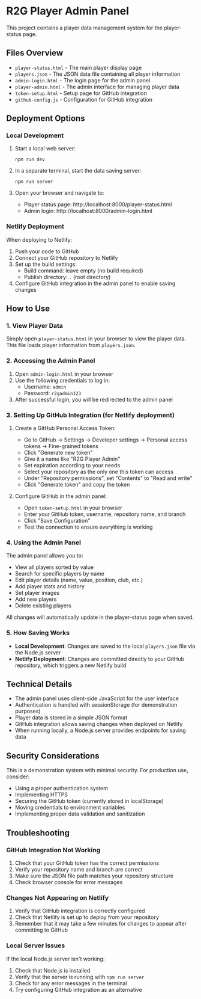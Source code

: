 # R2G Player Admin Panel

This project contains a player data management system for the player-status page.

## Files Overview

- `player-status.html` - The main player display page
- `players.json` - The JSON data file containing all player information
- `admin-login.html` - The login page for the admin panel
- `player-admin.html` - The admin interface for managing player data
- `token-setup.html` - Setup page for GitHub integration
- `github-config.js` - Configuration for GitHub integration

## Deployment Options

### Local Development

1. Start a local web server:
   ```
   npm run dev
   ```

2. In a separate terminal, start the data saving server:
   ```
   npm run server
   ```

3. Open your browser and navigate to:
   - Player status page: http://localhost:8000/player-status.html
   - Admin login: http://localhost:8000/admin-login.html

### Netlify Deployment

When deploying to Netlify:

1. Push your code to GitHub
2. Connect your GitHub repository to Netlify
3. Set up the build settings:
   - Build command: leave empty (no build required)
   - Publish directory: `.` (root directory)
4. Configure GitHub integration in the admin panel to enable saving changes

## How to Use

### 1. View Player Data

Simply open `player-status.html` in your browser to view the player data. This file loads player information from `players.json`.

### 2. Accessing the Admin Panel

1. Open `admin-login.html` in your browser
2. Use the following credentials to log in:
   - Username: `admin`
   - Password: `r2gadmin123`
3. After successful login, you will be redirected to the admin panel

### 3. Setting Up GitHub Integration (for Netlify deployment)

1. Create a GitHub Personal Access Token:
   - Go to GitHub → Settings → Developer settings → Personal access tokens → Fine-grained tokens
   - Click "Generate new token"
   - Give it a name like "R2G Player Admin"
   - Set expiration according to your needs
   - Select your repository as the only one this token can access
   - Under "Repository permissions", set "Contents" to "Read and write"
   - Click "Generate token" and copy the token

2. Configure GitHub in the admin panel:
   - Open `token-setup.html` in your browser
   - Enter your GitHub token, username, repository name, and branch
   - Click "Save Configuration"
   - Test the connection to ensure everything is working

### 4. Using the Admin Panel

The admin panel allows you to:
- View all players sorted by value
- Search for specific players by name
- Edit player details (name, value, position, club, etc.)
- Add player stats and history
- Set player images
- Add new players
- Delete existing players

All changes will automatically update in the player-status page when saved.

### 5. How Saving Works

- **Local Development**: Changes are saved to the local `players.json` file via the Node.js server
- **Netlify Deployment**: Changes are committed directly to your GitHub repository, which triggers a new Netlify build

## Technical Details

- The admin panel uses client-side JavaScript for the user interface
- Authentication is handled with sessionStorage (for demonstration purposes)
- Player data is stored in a simple JSON format
- GitHub integration allows saving changes when deployed on Netlify
- When running locally, a Node.js server provides endpoints for saving data

## Security Considerations

This is a demonstration system with minimal security. For production use, consider:

- Using a proper authentication system
- Implementing HTTPS
- Securing the GitHub token (currently stored in localStorage)
- Moving credentials to environment variables
- Implementing proper data validation and sanitization

## Troubleshooting

### GitHub Integration Not Working

1. Check that your GitHub token has the correct permissions
2. Verify your repository name and branch are correct
3. Make sure the JSON file path matches your repository structure
4. Check browser console for error messages

### Changes Not Appearing on Netlify

1. Verify that GitHub integration is correctly configured
2. Check that Netlify is set up to deploy from your repository
3. Remember that it may take a few minutes for changes to appear after committing to GitHub

### Local Server Issues

If the local Node.js server isn't working:

1. Check that Node.js is installed
2. Verify that the server is running with `npm run server`
3. Check for any error messages in the terminal
4. Try configuring GitHub integration as an alternative
